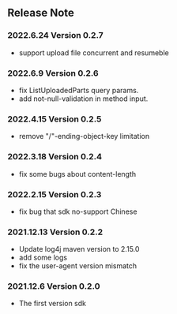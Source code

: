 ## Release Note
### 2022.6.24 Version 0.2.7
- support upload file concurrent and resumeble
### 2022.6.9 Version 0.2.6
- fix ListUploadedParts query params.
- add not-null-validation in method input.
### 2022.4.15 Version 0.2.5
- remove "/"-ending-object-key limitation
### 2022.3.18 Version 0.2.4
- fix some bugs about content-length
### 2022.2.15 Version 0.2.3
- fix bug that sdk no-support Chinese
### 2021.12.13 Version 0.2.2
- Update log4j maven version to 2.15.0
- add some logs
- fix the user-agent version mismatch
### 2021.12.6 Version 0.2.0
- The first version sdk